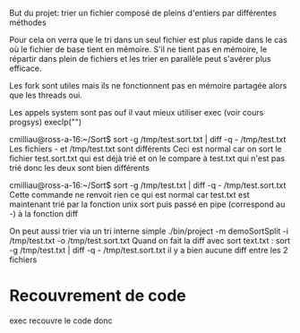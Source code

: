 But du projet: trier un fichier composé de pleins d'entiers par différentes méthodes

Pour cela on verra que le tri dans un seul fichier est plus rapide dans le cas où le fichier de base tient en mémoire.
S'il ne tient pas en mémoire, le répartir dans plein de fichiers et les trier en parallèle peut s'avérer plus efficace.

Les fork sont utiles mais ils ne fonctionnent pas en mémoire partagée alors que les threads oui.

Les appels system sont pas ouf il vaut mieux utiliser exec (voir cours progsys)
execlp("")

cmilliau@ross-a-16:~/Sort$ sort -g /tmp/test.sort.txt | diff -q - /tmp/test.txt 
Les fichiers - et /tmp/test.txt sont différents 
Ceci est normal car on sort le fichier test.sort.txt qui est déjà trié et on le compare à test.txt qui n'est pas trié donc les deux sont bien différents

cmilliau@ross-a-16:~/Sort$ sort -g /tmp/test.txt | diff -q - /tmp/test.sort.txt 
Cette commande ne renvoit rien ce qui est normal car test.txt est maintenant trié par la fonction unix sort puis passé en pipe (correspond au -) à la fonction diff

On peut aussi trier via un tri interne simple
./bin/project -m demoSortSplit -i /tmp/test.txt -o /tmp/test.sort.txt
Quand on fait la diff avec sort text.txt :
sort -g /tmp/test.txt | diff -q - /tmp/test.sort.txt 
il y a bien aucune diff entre les 2 fichiers

# Recouvrement de code
exec recouvre le code donc 
